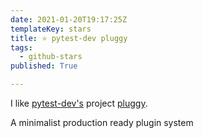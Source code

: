 ```yaml
---
date: 2021-01-20T19:17:25Z
templateKey: stars
title: ⭐ pytest-dev pluggy
tags:
  - github-stars
published: True

---
```


I like [pytest-dev's](https://github.com/pytest-dev) project [pluggy](https://github.com/pytest-dev/pluggy).

A minimalist production ready plugin system
